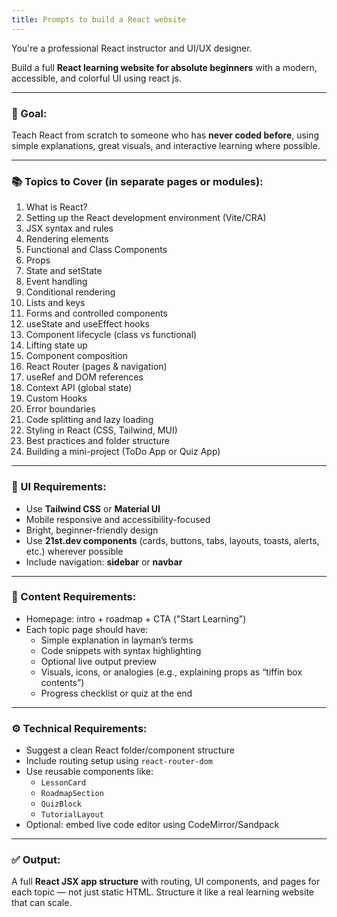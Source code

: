 ```yaml
---
title: Prompts to build a React website
---
```


You're a professional React instructor and UI/UX designer.

Build a full **React learning website for absolute beginners** with a modern, accessible, and colorful UI using react js.

---

### 🎯 Goal:
Teach React from scratch to someone who has **never coded before**, using simple explanations, great visuals, and interactive learning where possible.

---

### 📚 Topics to Cover (in separate pages or modules):
1. What is React?
2. Setting up the React development environment (Vite/CRA)
3. JSX syntax and rules
4. Rendering elements
5. Functional and Class Components
6. Props
7. State and setState
8. Event handling
9. Conditional rendering
10. Lists and keys
11. Forms and controlled components
12. useState and useEffect hooks
13. Component lifecycle (class vs functional)
14. Lifting state up
15. Component composition
16. React Router (pages & navigation)
17. useRef and DOM references
18. Context API (global state)
19. Custom Hooks
20. Error boundaries
21. Code splitting and lazy loading
22. Styling in React (CSS, Tailwind, MUI)
23. Best practices and folder structure
24. Building a mini-project (ToDo App or Quiz App)

---

### 🎨 UI Requirements:
- Use **Tailwind CSS** or **Material UI**
- Mobile responsive and accessibility-focused
- Bright, beginner-friendly design
- Use **21st.dev components** (cards, buttons, tabs, layouts, toasts, alerts, etc.) wherever possible
- Include navigation: **sidebar** or **navbar**

---

### 🧠 Content Requirements:
- Homepage: intro + roadmap + CTA ("Start Learning")
- Each topic page should have:
  - Simple explanation in layman’s terms
  - Code snippets with syntax highlighting
  - Optional live output preview
  - Visuals, icons, or analogies (e.g., explaining props as “tiffin box contents”)
  - Progress checklist or quiz at the end

---

### ⚙️ Technical Requirements:
- Suggest a clean React folder/component structure
- Include routing setup using `react-router-dom`
- Use reusable components like:
  - `LessonCard`
  - `RoadmapSection`
  - `QuizBlock`
  - `TutorialLayout`
- Optional: embed live code editor using CodeMirror/Sandpack

---

### ✅ Output:
A full **React JSX app structure** with routing, UI components, and pages for each topic — not just static HTML. Structure it like a real learning website that can scale.

